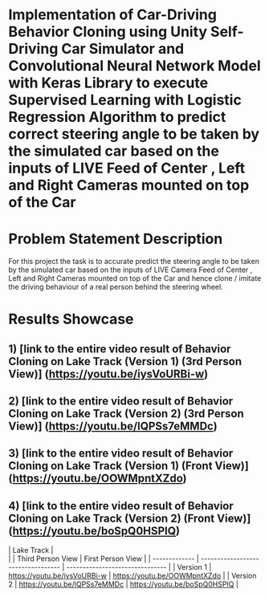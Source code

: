 # Implementation of Car-Driving Behavior Cloning using Unity Self-Driving Car Simulator and Convolutional Neural Network Model with Keras Library to execute Supervised Learning with Logistic Regression Algorithm to predict correct steering angle to be taken by the simulated car based on the inputs of LIVE Feed of Center , Left and Right Cameras mounted on top of the Car 

# Problem Statement Description
For this project the task is to accurate predict the steering angle to be taken by the simulated car based on the inputs of LIVE Camera Feed of Center , Left and Right Cameras mounted on top of the Car and hence clone / imitate the driving behaviour of a real person behind the steering wheel.

# Results Showcase
## 1) [link to the entire video result of Behavior Cloning on Lake Track (Version 1) (3rd Person View)] (https://youtu.be/iysVoURBi-w)
## 2) [link to the entire video result of Behavior Cloning on Lake Track (Version 2) (3rd Person View)] (https://youtu.be/lQPSs7eMMDc)
## 3) [link to the entire video result of Behavior Cloning on Lake Track (Version 1) (Front View)] (https://youtu.be/OOWMpntXZdo)
## 4) [link to the entire video result of Behavior Cloning on Lake Track (Version 2) (Front View)] (https://youtu.be/boSpQ0HSPIQ)

|                                        Lake Track                                     |         
|               |        Third Person View           |      First Person View           |
| ------------- | ---------------------------------- | -------------------------------  |
| Version 1     | https://youtu.be/iysVoURBi-w       |  https://youtu.be/OOWMpntXZdo    |
| Version 2     | https://youtu.be/lQPSs7eMMDc       |  https://youtu.be/boSpQ0HSPIQ    |
